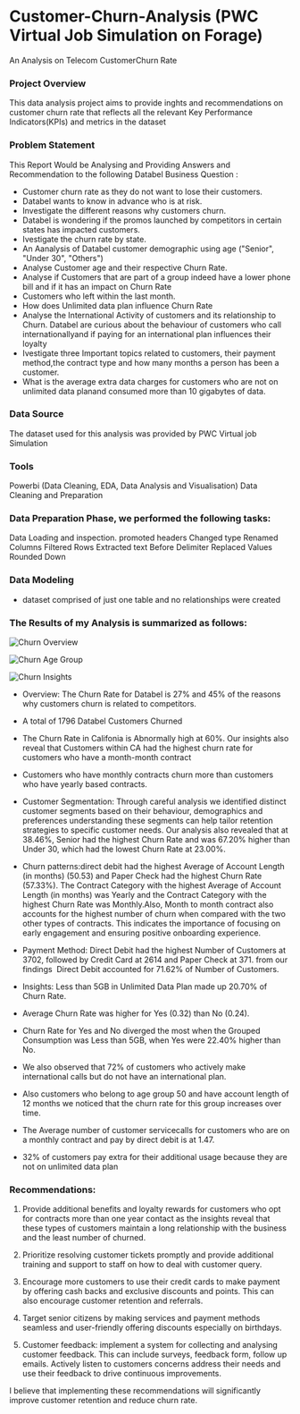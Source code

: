 
# Customer-Churn-Analysis (PWC Virtual Job Simulation on Forage)

An Analysis on Telecom CustomerChurn Rate 

### Project Overview
This data analysis project aims to provide inghts and recommendations on customer churn rate that reflects all the relevant Key Performance Indicators(KPIs) and metrics in the dataset

### Problem Statement
This Report Would be Analysing and Providing Answers and Recommendation to the following Databel Business Question :

- Customer churn rate as they do not want to lose their customers.
- Databel wants to know in advance who is at risk.
- Investigate the different reasons why customers churn.
- Databel is wondering if the promos launched by competitors in certain states has impacted customers.
- Ivestigate the churn rate by state.
- An Aanalysis of Databel customer demographic using age ("Senior", "Under 30", "Others")
- Analyse Customer age and their respective Churn Rate.
- Analyse if Customers that are part of a group indeed have a lower phone bill and if it has an impact on Churn Rate
- Customers who left within the last month.
- How does Unlimited data plan influence Churn Rate
- Analyse the International Activity of customers and its relationship to Churn. Databel are curious about the behaviour of customers who call internationallyand if paying for an international plan influences their loyalty
- Ivestigate three Important topics related to customers, their payment method,the contract type and how many months a person has been a customer.
- What is the average extra data charges for customers who are not on unlimited data planand consumed more than 10 gigabytes of data.

### Data Source
The dataset used for this analysis was provided by PWC Virtual job Simulation

### Tools
Powerbi (Data Cleaning, EDA, Data Analysis and Visualisation)
Data Cleaning and Preparation

### Data Preparation Phase, we performed the following tasks:

Data Loading and inspection.
promoted headers
Changed type
Renamed Columns
Filtered Rows
Extracted text Before Delimiter
Replaced Values
Rounded Down


### Data Modeling
- dataset comprised of just one table and no relationships were created


### The Results of my Analysis is summarized as follows:
![Churn Overview](https://github.com/rakiya30/Customer-Retention-Analysis/assets/154539987/3b766686-eba1-433d-bf04-2c7136adbab6)


![Churn Age Group](https://github.com/rakiya30/Customer-Retention-Analysis/assets/154539987/ff7f0e2a-9029-4f51-893b-ae03c9b7eba9)



![Churn Insights](https://github.com/rakiya30/Customer-Retention-Analysis/assets/154539987/4814b18f-7aaa-450d-b066-1ea4c8a9b6bf)

- Overview: The Churn Rate for Databel is 27% and 45% of the reasons why customers churn is related to competitors.
- A total of 1796 Databel Customers Churned
- The Churn Rate in Califonia is Abnormally high at 60%. Our insights also reveal that Customers within CA had the highest churn rate for customers who have a month-month contract
- Customers who have monthly contracts churn more than customers who have yearly based contracts.
  
  
- Customer Segmentation: Through careful analysis we identified distinct customer segments
based on their behaviour, demographics and preferences understanding these segments can
help tailor retention strategies to specific customer needs. Our analysis also revealed that at 38.46%, Senior had the highest Churn Rate and was 67.20% higher than Under 30, which had the lowest Churn Rate at 23.00%.

- Churn patterns:direct debit had the highest Average of Account Length (in months) (50.53) and Paper Check had the highest Churn Rate (57.33%). The Contract Category with the highest Average of Account Length (in months) was Yearly and the Contract Category with the highest Churn Rate was Monthly.﻿Also, Month to month contract also accounts for the
highest number of churn when compared with the two other types of contracts. This
indicates the importance of focusing on early engagement and ensuring positive onboarding
experience.

- Payment Method: Direct Debit had the highest Number of Customers at 3702, followed by Credit Card at 2614 and Paper Check at 371.﻿ from our findings ﻿
﻿﻿Direct Debit accounted for 71.62% of Number of Customers.﻿﻿
﻿﻿


- Insights: Less than 5GB in Unlimited Data Plan  made up 20.70% of Churn Rate.
- Average Churn Rate was higher for Yes (0.32) than No (0.24).
- Churn Rate for Yes and No diverged the most when the Grouped Consumption was Less than 5GB, when Yes were 22.40% higher than No.
- We also observed that 72% of customers who actively make international calls but do not have an international plan.
- Also customers who belong to age group 50 and have account length of 12 months we noticed that the churn rate for this group increases over time.
- The Average number of customer servicecalls for customers who are on a monthly contract and pay by direct debit is at 1.47.
- 32% of customers pay extra for their additional usage because they are not on unlimited data plan

  


  


### Recommendations:

1. Provide additional benefits and loyalty rewards for customers who opt for contracts more
than one year contact as the insights reveal that these types of customers maintain a long
relationship with the business and the least number of churned.

2. Prioritize resolving customer tickets promptly and provide additional training and support to
staff on how to deal with customer query.

3. Encourage more customers to use their credit cards to make payment by offering cash backs
and exclusive discounts and points. This can also encourage customer retention and
referrals.

4. Target senior citizens by making services and payment methods seamless and user-friendly
offering discounts especially on birthdays.

5. Customer feedback: implement a system for collecting and analysing customer feedback.
This can include surveys, feedback form, follow up emails. Actively listen to customers
concerns address their needs and use their feedback to drive continuous improvements.

I believe that implementing these recommendations will significantly improve customer retention
and reduce churn rate. 
